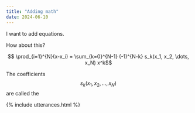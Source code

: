 ```yaml
---
title: "Adding math"
date: 2024-06-10
---
```


I want to add equations. 

How about this?

$$ \prod_{i=1}^{N}(x-x_i) = \sum_{k=0}^{N-1} (-1)^{N-k} s_k(x_1, x_2, \dots, x_N) x^k$$

The coefficients $$s_k(x_1, x_2, \dots, x_N)$$ are called the 



{% include utterances.html %}
